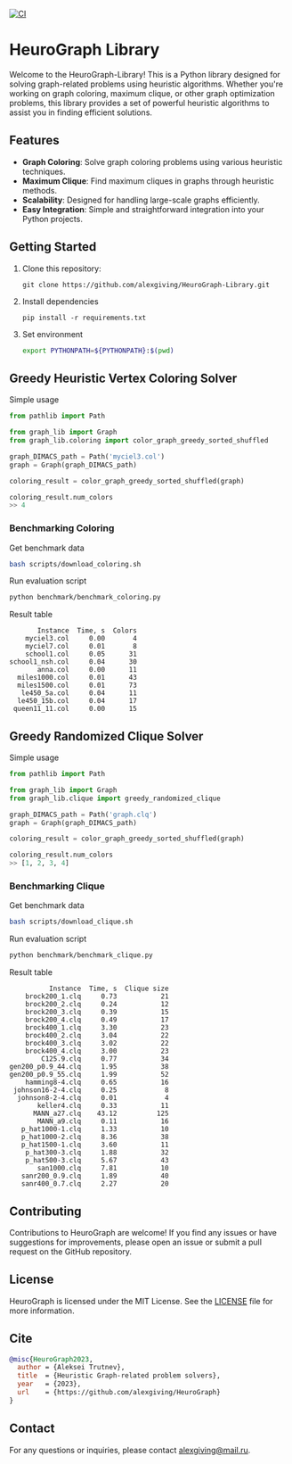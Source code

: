 [![CI](https://github.com/alexgiving/HeuroGraph/actions/workflows/test.yml/badge.svg)](https://github.com/alexgiving/HeuroGraph/actions/workflows/test.yml)
# HeuroGraph Library

<!-- ![GitHub stars](https://img.shields.io/github/stars/alexgiving/HeuroGraph-Library?style=social)
![GitHub forks](https://img.shields.io/github/forks/alexgiving/HeuroGraph-Library?style=social)
![GitHub issues](https://img.shields.io/github/issues/alexgiving/HeuroGraph-Library)
![GitHub contributors](https://img.shields.io/github/contributors/alexgiving/HeuroGraph-Library) -->

Welcome to the HeuroGraph-Library! This is a Python library designed for solving graph-related problems using heuristic algorithms. Whether you're working on graph coloring, maximum clique, or other graph optimization problems, this library provides a set of powerful heuristic algorithms to assist you in finding efficient solutions.

## Features

- **Graph Coloring**: Solve graph coloring problems using various heuristic techniques.
- **Maximum Clique**: Find maximum cliques in graphs through heuristic methods.
- **Scalability**: Designed for handling large-scale graphs efficiently.
- **Easy Integration**: Simple and straightforward integration into your Python projects.

## Getting Started

1. Clone this repository:

   ```shell
   git clone https://github.com/alexgiving/HeuroGraph-Library.git
   ```

2. Install dependencies

    ```shell
    pip install -r requirements.txt
    ```

3. Set environment

    ```bash
    export PYTHONPATH=${PYTHONPATH}:$(pwd)
    ```

## Greedy Heuristic Vertex Coloring Solver

Simple usage

```python
from pathlib import Path

from graph_lib import Graph
from graph_lib.coloring import color_graph_greedy_sorted_shuffled

graph_DIMACS_path = Path('myciel3.col')
graph = Graph(graph_DIMACS_path)

coloring_result = color_graph_greedy_sorted_shuffled(graph)

coloring_result.num_colors
>> 4
```

### Benchmarking Coloring

Get benchmark data

```bash
bash scripts/download_coloring.sh
```

Run evaluation script

```bash
python benchmark/benchmark_coloring.py
```

Result table

```text
       Instance  Time, s  Colors
    myciel3.col     0.00       4
    myciel7.col     0.01       8
    school1.col     0.05      31
school1_nsh.col     0.04      30
       anna.col     0.00      11
  miles1000.col     0.01      43
  miles1500.col     0.01      73
   le450_5a.col     0.04      11
  le450_15b.col     0.04      17
 queen11_11.col     0.00      15
```

## Greedy Randomized Clique Solver

Simple usage

```python
from pathlib import Path

from graph_lib import Graph
from graph_lib.clique import greedy_randomized_clique

graph_DIMACS_path = Path('graph.clq')
graph = Graph(graph_DIMACS_path)

coloring_result = color_graph_greedy_sorted_shuffled(graph)

coloring_result.num_colors
>> [1, 2, 3, 4]
```

### Benchmarking Clique

Get benchmark data

```bash
bash scripts/download_clique.sh
```

Run evaluation script

```bash
python benchmark/benchmark_clique.py
```

Result table

```text
          Instance  Time, s  Clique size
    brock200_1.clq     0.73           21
    brock200_2.clq     0.24           12
    brock200_3.clq     0.39           15
    brock200_4.clq     0.49           17
    brock400_1.clq     3.30           23
    brock400_2.clq     3.04           22
    brock400_3.clq     3.02           22
    brock400_4.clq     3.00           23
        C125.9.clq     0.77           34
gen200_p0.9_44.clq     1.95           38
gen200_p0.9_55.clq     1.99           52
    hamming8-4.clq     0.65           16
 johnson16-2-4.clq     0.25            8
  johnson8-2-4.clq     0.01            4
       keller4.clq     0.33           11
      MANN_a27.clq    43.12          125
       MANN_a9.clq     0.11           16
   p_hat1000-1.clq     1.33           10
   p_hat1000-2.clq     8.36           38
   p_hat1500-1.clq     3.60           11
    p_hat300-3.clq     1.88           32
    p_hat500-3.clq     5.67           43
       san1000.clq     7.81           10
   sanr200_0.9.clq     1.89           40
   sanr400_0.7.clq     2.27           20
```


## Contributing

Contributions to HeuroGraph are welcome! If you find any issues or have suggestions for improvements, please open an issue or submit a pull request on the GitHub repository.


## License

HeuroGraph is licensed under the MIT License. See the [LICENSE](./LICENSE) file for more information.


## Cite

```bibtex
@misc{HeuroGraph2023,
  author = {Aleksei Trutnev},
  title  = {Heuristic Graph-related problem solvers},
  year   = {2023},
  url    = {https://github.com/alexgiving/HeuroGraph}
}
```


## Contact

For any questions or inquiries, please contact alexgiving@mail.ru.
